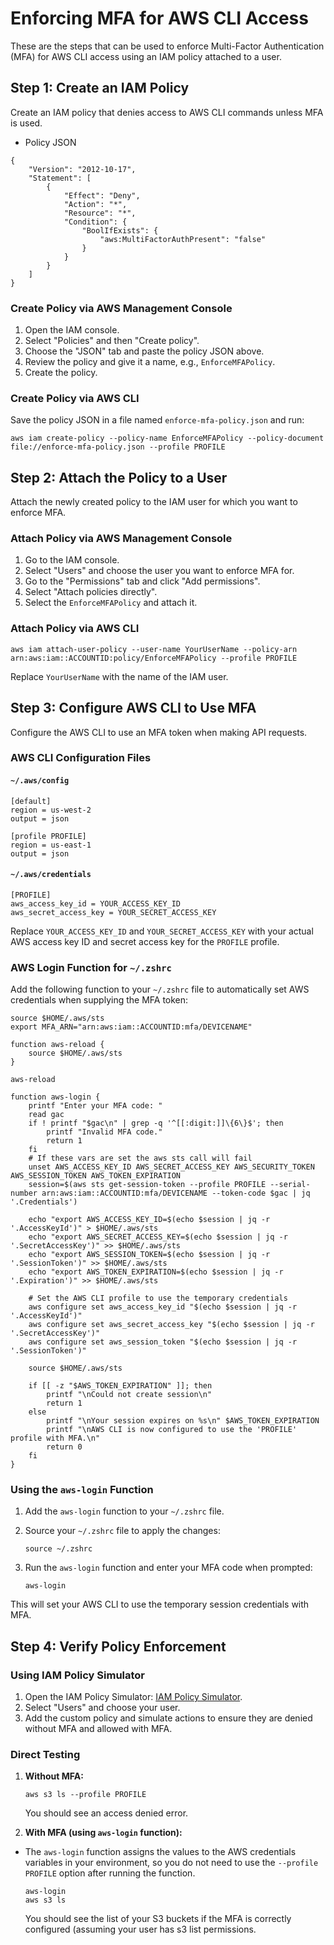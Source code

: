 # Enforcing MFA for AWS CLI Access

These are the steps that can be used to enforce Multi-Factor Authentication (MFA) for AWS CLI access using an IAM policy attached to a user.

## Step 1: Create an IAM Policy

Create an IAM policy that denies access to AWS CLI commands unless MFA is used.

- Policy JSON

```
{
    "Version": "2012-10-17",
    "Statement": [
        {
            "Effect": "Deny",
            "Action": "*",
            "Resource": "*",
            "Condition": {
                "BoolIfExists": {
                    "aws:MultiFactorAuthPresent": "false"
                }
            }
        }
    ]
}
```

### Create Policy via AWS Management Console

1. Open the IAM console.
2. Select "Policies" and then "Create policy".
3. Choose the "JSON" tab and paste the policy JSON above.
4. Review the policy and give it a name, e.g., `EnforceMFAPolicy`.
5. Create the policy.

### Create Policy via AWS CLI

Save the policy JSON in a file named `enforce-mfa-policy.json` and run:

```
aws iam create-policy --policy-name EnforceMFAPolicy --policy-document file://enforce-mfa-policy.json --profile PROFILE
```

## Step 2: Attach the Policy to a User

Attach the newly created policy to the IAM user for which you want to enforce MFA.

### Attach Policy via AWS Management Console

1. Go to the IAM console.
2. Select "Users" and choose the user you want to enforce MFA for.
3. Go to the "Permissions" tab and click "Add permissions".
4. Select "Attach policies directly".
5. Select the `EnforceMFAPolicy` and attach it.

### Attach Policy via AWS CLI

```
aws iam attach-user-policy --user-name YourUserName --policy-arn arn:aws:iam::ACCOUNTID:policy/EnforceMFAPolicy --profile PROFILE
```

Replace `YourUserName` with the name of the IAM user.

## Step 3: Configure AWS CLI to Use MFA

Configure the AWS CLI to use an MFA token when making API requests.

### AWS CLI Configuration Files

#### `~/.aws/config`

```
[default]
region = us-west-2
output = json

[profile PROFILE]
region = us-east-1
output = json
```

#### `~/.aws/credentials`

```
[PROFILE]
aws_access_key_id = YOUR_ACCESS_KEY_ID
aws_secret_access_key = YOUR_SECRET_ACCESS_KEY
```

Replace `YOUR_ACCESS_KEY_ID` and `YOUR_SECRET_ACCESS_KEY` with your actual AWS access key ID and secret access key for the `PROFILE` profile.

### AWS Login Function for `~/.zshrc`

Add the following function to your `~/.zshrc` file to automatically set AWS credentials when supplying the MFA token:

```
source $HOME/.aws/sts
export MFA_ARN="arn:aws:iam::ACCOUNTID:mfa/DEVICENAME"

function aws-reload {
    source $HOME/.aws/sts
}

aws-reload

function aws-login {
    printf "Enter your MFA code: "
    read gac
    if ! printf "$gac\n" | grep -q '^[[:digit:]]\{6\}$'; then
        printf "Invalid MFA code."
        return 1
    fi
    # If these vars are set the aws sts call will fail
    unset AWS_ACCESS_KEY_ID AWS_SECRET_ACCESS_KEY AWS_SECURITY_TOKEN AWS_SESSION_TOKEN AWS_TOKEN_EXPIRATION
    session=$(aws sts get-session-token --profile PROFILE --serial-number arn:aws:iam::ACCOUNTID:mfa/DEVICENAME --token-code $gac | jq '.Credentials')

    echo "export AWS_ACCESS_KEY_ID=$(echo $session | jq -r '.AccessKeyId')" > $HOME/.aws/sts
    echo "export AWS_SECRET_ACCESS_KEY=$(echo $session | jq -r '.SecretAccessKey')" >> $HOME/.aws/sts
    echo "export AWS_SESSION_TOKEN=$(echo $session | jq -r '.SessionToken')" >> $HOME/.aws/sts
    echo "export AWS_TOKEN_EXPIRATION=$(echo $session | jq -r '.Expiration')" >> $HOME/.aws/sts

    # Set the AWS CLI profile to use the temporary credentials
    aws configure set aws_access_key_id "$(echo $session | jq -r '.AccessKeyId')" 
    aws configure set aws_secret_access_key "$(echo $session | jq -r '.SecretAccessKey')" 
    aws configure set aws_session_token "$(echo $session | jq -r '.SessionToken')" 

    source $HOME/.aws/sts

    if [[ -z "$AWS_TOKEN_EXPIRATION" ]]; then
        printf "\nCould not create session\n"
        return 1
    else
        printf "\nYour session expires on %s\n" $AWS_TOKEN_EXPIRATION
        printf "\nAWS CLI is now configured to use the 'PROFILE' profile with MFA.\n"
        return 0
    fi
}
```

### Using the `aws-login` Function

1. Add the `aws-login` function to your `~/.zshrc` file.
2. Source your `~/.zshrc` file to apply the changes:

   ```
   source ~/.zshrc
   ```

3. Run the `aws-login` function and enter your MFA code when prompted:

   ```
   aws-login
   ```

This will set your AWS CLI to use the temporary session credentials with MFA.

## Step 4: Verify Policy Enforcement

### Using IAM Policy Simulator

1. Open the IAM Policy Simulator: [IAM Policy Simulator](https://policysim.aws.amazon.com/home/index.jsp?#).
2. Select "Users" and choose your user.
3. Add the custom policy and simulate actions to ensure they are denied without MFA and allowed with MFA.

### Direct Testing

1. **Without MFA:**

   ```
   aws s3 ls --profile PROFILE
   ```

   You should see an access denied error.

2. **With MFA (using `aws-login` function):**

- The `aws-login` function assigns the values to the AWS credentials variables in your environment, so you do not need to use the `--profile PROFILE` option after running the function. 

   ```
   aws-login
   aws s3 ls 
   ```

   You should see the list of your S3 buckets if the MFA is correctly configured (assuming your user has s3 list permissions.
